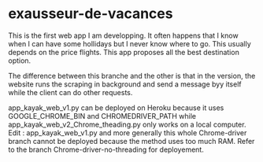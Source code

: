 # exausseur-de-vacances
This is the first web app I am developping. It often happens that I know when I can have some hollidays but I never know where to go. This usually depends on the price flights. This app proposes all the best destination option.

The difference between this branche and the other is that in the version, the website runs the scraping in background and send a message byy itself while the client can do other requests.

app_kayak_web_v1.py can be deployed on Heroku because it uses GOOGLE_CHROME_BIN and CHROMEDRIVER_PATH 
while app_kayak_web_v2_Chrome_theading.py only works on a local computer.
Edit : app_kayak_web_v1.py and more generally this whole Chrome-driver branch cannot be deployed because the method uses too much RAM.
Refer to the branch Chrome-driver-no-threading for deployement.
